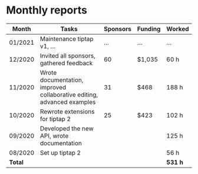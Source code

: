 # Monthly reports

| Month     | Tasks                                                                  | Sponsors | Funding | Worked        |
| --------- | ---------------------------------------------------------------------- | -------- | ------- | ------------- |
| 01/2021   | Maintenance tiptap v1, …                                               | …        | …       | …             |
| 12/2020   | Invited all sponsors, gathered feedback                                | 60       | $1,035  | 60 h      |
| 11/2020   | Wrote documentation, improved collaborative editing, advanced examples | 31       | $468    | 188 h     |
| 10/2020   | Rewrote extensions for tiptap 2                                        | 25       | $423    | 102 h     |
| 09/2020   | Developed the new API, wrote documentation                             |          |         | 125 h     |
| 08/2020   | Set up tiptap 2                                                        |          |         | 56 h      |
| **Total** |                                                                        |          |         | **531 h** |

